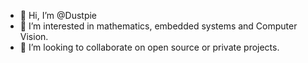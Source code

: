 - 👋 Hi, I’m @Dustpie
- 👀 I’m interested in mathematics, embedded systems and Computer Vision.
- 💞️ I’m looking to collaborate on open source or private projects.

<!---
Dustpie/Dustpie is a ✨ special ✨ repository because its `README.md` (this file) appears on your GitHub profile.
You can click the Preview link to take a look at your changes.
--->
